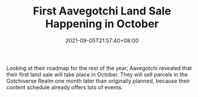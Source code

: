 ﻿---
title: "First Aavegotchi Land Sale Happening in October"
date: 2021-09-05T21:57:40+08:00
lastmod: 2021-09-05T16:45:40+08:00
draft: false
authors: ["Emrick"]
description: "Looking at their roadmap for the rest of the year, Aavegotchi revealed that their first land sale will take place in October. They will sell parcels in the Gotchiverse Realm one month later than originally planned, because their content schedule already offers lots of events."
featuredImage: "first-aavegotchi-land-sale-happening-in-october.png"
tags: ["Virtual World","Play to Earn"]
categories: ["news"]
news: ["Virtual World"]
weight: 
lightgallery: true
pinned: false
recommend: false
recommend1: false
---

Looking at their roadmap for the rest of the year, Aavegotchi revealed that their first land sale will take place in October. They will sell parcels in the Gotchiverse Realm one month later than originally planned, because their content schedule already offers lots of events.

<!--more-->

